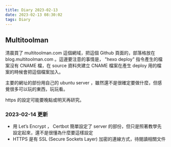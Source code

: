 ```yaml
---
title: Diary 2023-02-13
date: 2023-02-13 08:30:02
tags: Diary
---
```


## Multitoolman

清晨買了 multitoolman.com 這個網域，把這個 Github 頁面的，部落格放在 blog.multitoolman.com 。這邊要注意的事情是， "hexo deploy" 指令產生的檔案沒有 CNAME 檔，在 source 資料夾建立 CNAME 檔案在產生 deploy 用的檔案的時候會把這個檔案加入。

主要的網址的部份用自己的 ubuntu server ，雖然還不是很確定要做什麼，但感覺很多可以玩的東西，玩玩看。

https 的設定可能要晚點或明天再研究。

### 2023-02-14 更新

- 用 Let’s Encrypt ， Certbot 簡單設定了 server 的部份，但只是照著教學先設定起來，還不是很懂為什麼要這樣設定
- HTTPS 是有 SSL (Secure Sockets Layer) 加密的連線方式，待閱讀相關文件
